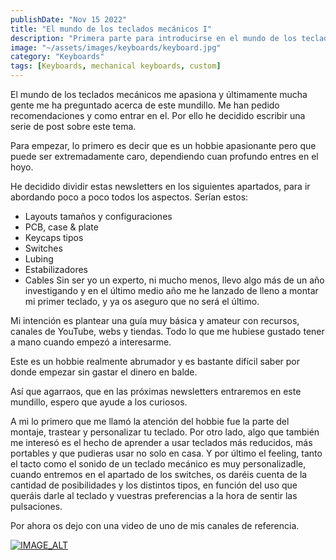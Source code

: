 ```yaml
---
publishDate: "Nov 15 2022"
title: "El mundo de los teclados mecánicos I"
description: "Primera parte para introducirse en el mundo de los teclados mecánicos"
image: "~/assets/images/keyboards/keyboard.jpg"
category: "Keyboards"
tags: [Keyboards, mechanical keyboards, custom]
---
```



El mundo de los teclados mecánicos me apasiona y últimamente mucha gente me ha preguntado acerca de este mundillo. Me han pedido recomendaciones y como entrar en el. Por ello he decidido escribir una serie de post sobre este tema.

Para empezar, lo primero es decir que es un hobbie apasionante pero que puede ser extremadamente caro, dependiendo cuan profundo entres en el hoyo.

He decidido dividir estas newsletters en los siguientes apartados, para ir abordando poco a poco todos los aspectos. Serían estos:

- Layouts tamaños y configuraciones
- PCB, case & plate
- Keycaps tipos
- Switches
- Lubing
- Estabilizadores
- Cables
Sin ser yo un experto, ni mucho menos, llevo algo más de un año investigando y en el último medio año me he lanzado de lleno a montar mi primer teclado, y ya os aseguro que no será el último.

Mi intención es plantear una guía muy básica y amateur con recursos, canales de YouTube, webs y tiendas. Todo lo que me hubiese gustado tener a mano cuando empezó a interesarme.

Este es un hobbie realmente abrumador y es bastante difícil saber por donde empezar sin gastar el dinero en balde.

Así que agarraos, que en las próximas newsletters entraremos en este mundillo, espero que ayude a los curiosos.

A mi lo primero que me llamó la atención del hobbie fue la parte del montaje, trastear y personalizar tu teclado. Por otro lado, algo que también me interesó es el hecho de aprender a usar teclados más reducidos, más portables y que pudieras usar no solo en casa. Y por último el feeling, tanto el tacto como el sonido de un teclado mecánico es muy personalizadle, cuando entremos en el apartado de los switches, os daréis cuenta de la cantidad de posibilidades y los distintos tipos, en función del uso que queráis darle al teclado y vuestras preferencias a la hora de sentir las pulsaciones.

Por ahora os dejo con una video de uno de mis canales de referencia.

[![IMAGE_ALT](https://img.youtube.com/vi/6Wym49aXxzM/maxresdefault.jpg)](https://youtu.be/6Wym49aXxzM)
